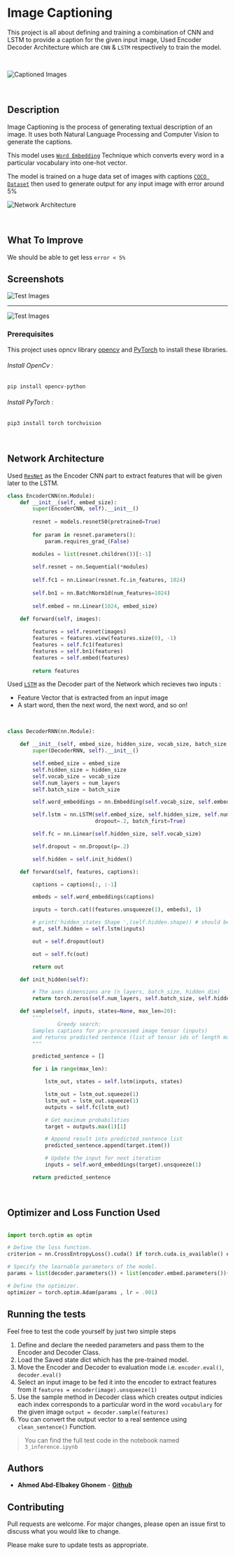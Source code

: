 # Image Captioning

This project is all about defining and training a combination of CNN and LSTM to provide a caption for the given input image,  Used Encoder Decoder Architecture which are ```CNN``` & ```LSTM``` respectively to train the model.

<br />


![Captioned Images](https://miro.medium.com/max/3548/1*6BFOIdSHlk24Z3DFEakvnQ.png)


<br />

## Description 

Image Captioning is the process of generating textual description of an image. It uses both Natural Language Processing and Computer Vision to generate the captions.

This model uses [```Word Embedding```](https://towardsdatascience.com/introduction-to-word-embedding-and-word2vec-652d0c2060fa) Technique which converts every word in a particular vocabulary into one-hot vector.

The model is trained on a huge data set of images with captions [```COCO Dataset```](http://cocodataset.org/#home) then used to generate output for any input image with error around 5%


![Network Architecture](https://raw.githubusercontent.com/yunjey/pytorch-tutorial/master/tutorials/03-advanced/image_captioning/png/model.png)

<br />


## What To Improve 

We should be able to get less ```error < 5%``` 


## Screenshots


![Test Images](https://imgbbb.com/images/2020/05/13/Screen-Shot-2020-05-13-at-11.51.21-PM.png)
- - - -
![Test Images](https://imgbbb.com/images/2020/05/13/Screen-Shot-2020-05-13-at-11.51.51-PM.png)


### Prerequisites

This project uses opncv library [opencv](https://pypi.org/project/opencv-python/) and [PyTorch](https://pytorch.org/docs/stable/index.html) to install these libraries.

###### Install OpenCv :
```bash
pip install opencv-python
```
###### Install PyTorch :
```bash
pip3 install torch torchvision
```
<br />

## Network Architecture 

Used [```ResNet```](https://medium.com/@14prakash/understanding-and-implementing-architectures-of-resnet-and-resnext-for-state-of-the-art-image-cf51669e1624) as the Encoder CNN part to extract features that will be given later to the LSTM.

```python
class EncoderCNN(nn.Module):
    def __init__(self, embed_size):
        super(EncoderCNN, self).__init__()
        
        resnet = models.resnet50(pretrained=True)
        
        for param in resnet.parameters():
            param.requires_grad_(False)

        modules = list(resnet.children())[:-1]
        
        self.resnet = nn.Sequential(*modules)
        
        self.fc1 = nn.Linear(resnet.fc.in_features, 1024)
        
        self.bn1 = nn.BatchNorm1d(num_features=1024)
        
        self.embed = nn.Linear(1024, embed_size)

    def forward(self, images):
        
        features = self.resnet(images)
        features = features.view(features.size(0), -1)
        features = self.fc1(features)
        features = self.bn1(features)
        features = self.embed(features)
        
        return features

```
Used [```LSTM```](https://medium.com/mlreview/understanding-lstm-and-its-diagrams-37e2f46f1714) as the Decoder part of the Network which recieves two inputs : 
- Feature Vector that is extracted from an input image
- A start word, then the next word, the next word, and so on!

<br/>

```python
class DecoderRNN(nn.Module):

    def __init__(self, embed_size, hidden_size, vocab_size, batch_size, num_layers=2):
        super(DecoderRNN, self).__init__()

        self.embed_size = embed_size
        self.hidden_size = hidden_size
        self.vocab_size = vocab_size
        self.num_layers = num_layers
        self.batch_size = batch_size

        self.word_embeddings = nn.Embedding(self.vocab_size, self.embed_size)

        self.lstm = nn.LSTM(self.embed_size, self.hidden_size, self.num_layers,
                            dropout=.2, batch_first=True)

        self.fc = nn.Linear(self.hidden_size, self.vocab_size)

        self.dropout = nn.Dropout(p=.2)

        self.hidden = self.init_hidden()

    def forward(self, features, captions):

        captions = captions[:, :-1]

        embeds = self.word_embeddings(captions)

        inputs = torch.cat((features.unsqueeze(1), embeds), 1)

        # print('hidden_states Shape ',(self.hidden.shape)) # should be [2,10,512]
        out, self.hidden = self.lstm(inputs)

        out = self.dropout(out)

        out = self.fc(out)

        return out

    def init_hidden(self):

        # The axes dimensions are (n_layers, batch_size, hidden_dim)
        return torch.zeros(self.num_layers, self.batch_size, self.hidden_size)

    def sample(self, inputs, states=None, max_len=20):
        """
                Greedy search:
        Samples captions for pre-processed image tensor (inputs) 
        and returns predicted sentence (list of tensor ids of length max_len)
        """

        predicted_sentence = []

        for i in range(max_len):

            lstm_out, states = self.lstm(inputs, states)

            lstm_out = lstm_out.squeeze(1)
            lstm_out = lstm_out.squeeze(1)
            outputs = self.fc(lstm_out)

            # Get maximum probabilities
            target = outputs.max(1)[1]

            # Append result into predicted_sentence list
            predicted_sentence.append(target.item())

            # Update the input for next iteration
            inputs = self.word_embeddings(target).unsqueeze(1)

        return predicted_sentence

```
<br />

## Optimizer and Loss Function Used 

```python 

import torch.optim as optim

# Define the loss function. 
criterion = nn.CrossEntropyLoss().cuda() if torch.cuda.is_available() else nn.CrossEntropyLoss()

# Specify the learnable parameters of the model.
params = list(decoder.parameters()) + list(encoder.embed.parameters())+list(encoder.fc1.parameters())

# Define the optimizer.
optimizer = torch.optim.Adam(params , lr = .001)
```


## Running the tests

Feel free to test the code yourself by just two simple steps 


1. Define and declare the needed parameters and pass them to the Encoder and Decoder Class.
2. Load the Saved state dict which has the pre-trained model.
3. Move the Encoder and Decoder to evaluation mode i.e. ```encoder.eval()```, ```decoder.eval()```
4. Select an input image to be fed it into the encoder to extract features from it ```features = encoder(image).unsqueeze(1)```
5. Use the sample method in Decoder class which creates output indicies each index corresponds to a particular word in the word ```vocabulary``` for the given image ```output = decoder.sample(features)```
6. You can convert the output vector to a real sentence using ```clean_sentence()``` Function.

> You can find the full test code in the notebook named ```3_inference.ipynb```

## Authors

* **Ahmed Abd-Elbakey Ghonem** - [**Github**](https://github.com/3ba2ii)


## Contributing
Pull requests are welcome. For major changes, please open an issue first to discuss what you would like to change.

Please make sure to update tests as appropriate.




